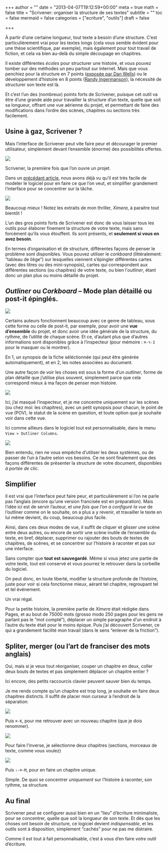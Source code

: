 +++
author = ""
date = "2013-04-07T19:12:59+00:00"
meta = true
math = false
title = "Scrivener: organiser la structure de ses textes"
subtitle = ""
toc = false
mermaid = false
categories = ["ecriture", "outils"]
draft = false

+++

À partir d’une certaine longueur, tout texte a besoin d’une structure. C’est particulièrement vrai pour les textes longs (cela vous semble évident pour une thèse scientifique, par exemple), mais également pour tout travail de fiction, et cela va bien au-delà du simple découpage en chapitres.

Il existe différentes _écoles_ pour structurer une histoire, et vous pouvez tomber sur des méthodes un peu partout sur internet. Mais que vous penchiez pour la structure en 7 points ([exposée par Dan Wells](http://www.fearfulsymmetry.net/?p=405)) ou le développement d’histoire en 8 points ([Randy Ingermanson](http://www.advancedfictionwriting.com/articles/snowflake-method/)), la nécessité de structurer son texte est là.

Et c’est l’un des (nombreux) points forts de Scrivener, puisque cet outil va être d’une grande aide pour travailler la structure d’un texte, quelle que soit sa longueur, offrant une vue aérienne du projet, et permettant de faire des modifications dans l’ordre des scènes, chapitres ou sections très facilement.

## Usine à gaz, Scrivener ?

Mais l’interface de Scrivener peut vite faire peur et décourager le premier utilisateur, simplement devant l’ensemble (énorme) des possibilités offertes.

![](http://turbo.cyrilvallee.net/scrivener-first-opened.png)

<div class="img-cap">
  Scrivener, la première fois que l’on ouvre un projet.
</div>

<div class="img-exif">
</div>

Dans un [précédant article](http://cyrilvallee.net/2013/03/21/scrivener-adapter-comme-un-environnement-minimaliste/), nous avons déjà vu qu’il est très facile de modeler le logiciel pour en faire ce que l’on veut, et simplifier grandement l’interface pour se concentrer sur la tâche.

![](http://turbo.cyrilvallee.net/scrivener_mnml.png)

<div class="img-cap">
  Beaucoup mieux ! Notez les extraits de mon thriller, <em>Ximera</em>, à paraitre tout bientôt !
</div>

<div class="img-exif">
</div>

L’un des gros points forts de Scrivener est donc de vous laisser tous les outils pour élaborer finement la structure de votre texte, mais sans forcément qu’ils vous étouffent. Ils sont présents, et **seulement si vous en avez besoin**.

En termes d’organisation et de structure, différentes façons de penser le problème sont disponibles. Vous pouvez utiliser le _corkboard_ (littéralement: “tableau de liège”) sur lesquelles viennent s’épingler différentes cartes (avec des titres ou des mini-synopsis), cartes qui correspondent aux différentes sections (ou chapitres) de votre texte, ou bien l’_outliner_, étant donc un plan plus ou moins détaillé du projet.

## _Outliner_ ou _Corkboard_ – Mode plan détaillé ou post-it épinglés.

![](http://turbo.cyrilvallee.net/scrivener-corkboard-anot.png)

Certains auteurs fonctionnent beaucoup avec ce genre de tableau, sous cette forme ou celle de post-it, par exemple, pour avoir une **vue d’ensemble** du projet, et donc avoir une idée générale de la structure, du rythme, de l’utilité de chaque scène. Et ce, d’autant plus que d’autres informations sont disponibles grâce à l’inspecteur (pour mémoire : `⌘-⌥-I` pour le masquer ou le montrer).

En 1, un synopsis de la fiche séléctionnée (qui peut être générée automatiquement), et en 2, les notes associées au document.

Une autre façon de voir les choses est sous la forme d’un _outliner_, forme de plan détaillé que j’utilise plus souvent, simplement parce que cela correspond mieux à ma façon de penser mon histoire.

![](http://turbo.cyrilvallee.net/scrivener-outline.png)

Ici, j’ai masqué l’inspecteur, et je me concentre uniquement sur les scènes (ou chez moi: les chapitres), avec un petit synopsis pour chacun, le point de vue (POV), le statut de la scène en question, et toute option que je souhaite voir dans cette vue.

Ici comme ailleurs dans le logiciel tout est personnalisable, dans le menu `View > Outliner Columns`.

![](http://turbo.cyrilvallee.net/scrivener-outline-menu.png)

Bien entendu, rien ne vous empêche d’utiliser les deux systèmes, ou de passer de l’un à l’autre selon vos besoins. Ce ne sont finalement que des façons différentes de présenter la structure de votre document, disponibles _à portée de clic_.

## Simplifier

Il est vrai que l’interface peut faire peur, et particulièrement si l’on ne parle pas l’anglais (encore qu’une version francisée est en préparation). Mais l’idée ici est de servir l’auteur, et _une fois que l’on a configuré la vue_ de l’outliner comme on le souhaite, on a plus a y revenir, et travailler le texte en lui même devient, du coup, beaucoup plus facile.

Ainsi, dans ces deux modes de vue, il suffit de cliquer et glisser une scène entre deux autres, ou encore de sortir une scène inutile de l’ensemble du texte, en bref, déplacer, supprimer ou rajouter des bouts de textes de chapitres, de scènes, et se concentrer sur l’histoire à raconter et pas sur une interface.

Sans compter que **tout est sauvegardé**. Même si vous jetez une partie de votre texte, tout est conservé et vous pourrez le retrouver dans la corbeille du logiciel.

On peut donc, en toute liberté, modifier la structure profonde de l’histoire, juste pour voir si cela fonctionne mieux, aérant tel chapitre, regroupant tel et tel événement.

Un vrai régal.

Pour la petite histoire, la première partie de _Ximera_ était rédigée dans Pages, et au bout de 75000 mots (grosso modo 250 pages pour les gens ne parlant pas le “mot compté”), déplacer un simple paragraphe d’un endroit à l’autre du texte était pour le moins épique. Puis j’ai découvert Scrivener, ce qui a grandement facilité mon travail (dans le sens “enlever de la friction”).

## Spliter, merger (ou l’art de franciser des mots anglais)

Oui, mais si je veux tout réorganiser, couper un chapitre en deux, coller deux bouts de textes et pas simplement déplacer un chapitre entier ?

Ici encore, des petits raccourcis clavier peuvent sauver bien du temps.

Je me rends compte qu’un chapitre est trop long, je souhaite en faire deux chapitres distincts. Il suffit de placer mon curseur à l’endroit de la séparation:

![](http://turbo.cyrilvallee.net/scrivener-split-1.png)

Puis `⌘-K`, pour me retrouver avec un nouveau chapitre (que je dois renommer).

![](http://turbo.cyrilvallee.net/scrivener-split-2.png)

Pour faire l’inverse, je sélectionne deux chapitres (sections, morceaux de texte, comme vous voulez)

![](http://turbo.cyrilvallee.net/scrivener-merge.png)

Puis `⇧-⌘-M`, pour en faire un chapitre unique.

Simple. De quoi se concentrer _uniquement_ sur l’histoire à raconter, son rythme, sa structure.

## Au final

Scrivener peut se configurer aussi bien en un “lieu” d’écriture minimaliste, pour se concentrer, quelle que soit la longueur de son texte. Et dès que les choses ont besoin de structure, ce logiciel devient _indispensable_, et les outils sont à disposition, simplement “cachés” pour ne pas me distraire.

Comme il est tout à fait personnalisable, c’est à vous d’en faire _votre_ outil d’écriture.
